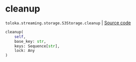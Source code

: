 # cleanup
`toloka.streaming.storage.S3Storage.cleanup` | [Source code](https://github.com/Toloka/toloka-kit/blob/v1.0.2/src/streaming/storage.py#L244)

```python
cleanup(
    self,
    base_key: str,
    keys: Sequence[str],
    lock: Any
)
```

